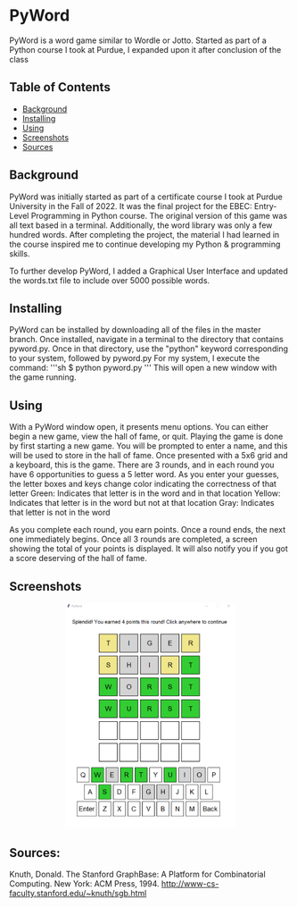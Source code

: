 # PyWord

PyWord is a word game similar to Wordle or Jotto. Started as part of a Python course I took at Purdue, I expanded upon it after conclusion of the class

## Table of Contents
- [Background](#background)
- [Installing](#installing)
- [Using](#using)
- [Screenshots](#screenshots)
- [Sources](#sources)

## Background

PyWord was initially started as part of a certificate course I took at Purdue University in the Fall of 2022. It was the final project for the EBEC: Entry-Level Programming in Python course. 
The original version of this game was all text based in a terminal. Additionally, the word library was only a few hundred words. After completing the project, the material I had learned in the course inspired me to continue developing my Python & programming skills.

To further develop PyWord, I added a Graphical User Interface and updated the words.txt file to include over 5000 possible words.

## Installing

PyWord can be installed by downloading all of the files in the master branch.
Once installed, navigate in a terminal to the directory that contains pyword.py. Once in that directory, use the "python" keyword corresponding to your system, followed by pyword.py
For my system, I execute the command: 
'''sh
$ python pyword.py
'''
This will open a new window with the game running.

## Using

With a PyWord window open, it presents menu options. You can either begin a new game, view the hall of fame, or quit.
Playing the game is done by first starting a new game. You will be prompted to enter a name, and this will be used to store in the hall of fame.
Once presented with a 5x6 grid and a keyboard, this is the game. 
There are 3 rounds, and in each round you have 6 opportunities to guess a 5 letter word. As you enter your guesses, the letter boxes and keys change color indicating the correctness of that letter
Green: Indicates that letter is in the word and in that location
Yellow: Indicates that letter is in the word but not at that location
Gray: Indicates that letter is not in the word

As you complete each round, you earn points. Once a round ends, the next one immediately begins. Once all 3 rounds are completed, a screen showing the total of your points is displayed. It will also notify you if you got a score deserving of the hall of fame.

## Screenshots

<p align="center">
<img src="game_image.png" width="60%" height="60%">
</p>

## Sources:

Knuth, Donald. The Stanford GraphBase: A Platform for Combinatorial Computing. New York: ACM Press, 1994. <http://www-cs-faculty.stanford.edu/~knuth/sgb.html>

